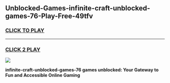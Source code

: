 
## Unblocked-Games-infinite-craft-unblocked-games-76-Play-Free-49tfv
<h3>
<a href="https://premium76.site?title=infinite-craft-unblocked-games-76&ref=20M">CLICK TO PLAY</a></h3>
<hr>

<h3>
<a href="https://premium76.site?title=infinite-craft-unblocked-games-76&ref=20M">CLICK 2 PLAY</a>
  
</h3>

<a href="https://premium76.site?title=infinite-craft-unblocked-games-76&ref=19M"><img src="https://clearcache.store/games.png"></a>


**infinite-craft-unblocked-games-76 games unblocked: Your Gateway to Fun and Accessible Online Gaming**
